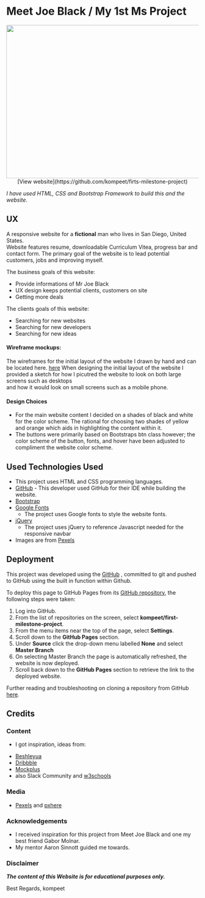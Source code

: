 # Meet Joe Black / My 1st Ms Project



<img width="1000" height="400" src="https://github.com/kompeet/first-milestone-project/blob/master/wireframes/preview.JPG">


<div align="center">
[View website](https://github.com/kompeet/firts-milestone-project)
</div>




_I have used HTML, CSS and Bootstrap Framework to build this and the website._

## UX

A responsive website for a **fictional** man who lives in San Diego, United States.     
Website features resume, downloadable Curriculum Vitea, progress bar and contact form.
The primary goal of the website is to lead potential customers, jobs and improving myself. 

The business goals of this website:
*   Provide informations of Mr Joe Black
*   UX design keeps potential clients, customers on site
*   Getting more deals

The clients goals of this website:
*   Searching for new websites
*   Searching for new developers
*   Searching for new ideas


#### Wireframe mockups:

The wireframes for the initial layout of the website I drawn by hand and can be located here. [here](https://github.com/kompeet/first-milestone-project/tree/master/wireframes)
When designing the initial layout of the website I provided a sketch for how I picutred the website to look on both large screens such as desktops  
and how it would look on small screens such as a mobile phone.


#### Design Choices 

* For the main website content I decided on a shades of black and white for the color scheme. 
The rational for choosing two shades of yellow and orange which aids in highlighting the content within it.
* The buttons were primarily based on Bootstraps btn class however; the color scheme of the button, fonts, 
and hover have been adjusted to compliment the website color scheme.

## Used Technologies Used 

- This project uses HTML and CSS programming languages.
- [GitHub](https://github.com/) - This developer used GitHub for their IDE while building the website.
- [Bootstrap](https://getbootstrap.com/)  
- [Google Fonts](https://fonts.google.com/)
    - The project uses Google fonts to style the website fonts.
- [jQuery](https://jquery.com/)
    - The project uses jQuery to reference Javascript needed for the responsive navbar
- Images are from [Pexels](https://www.pexels.com/)

## Deployment

This project was developed using the [GitHub](https://github.com/) , committed to git and pushed to GitHub using the built in function within Github. 

To deploy this page to GitHub Pages from its [GitHub repository](https://github.com/kompeet/first-milestone-project), the following steps were taken: 
1. Log into GitHub. 
2. From the list of repositories on the screen, select **kompeet/first-milestone-project**.
3. From the menu items near the top of the page, select **Settings**.
4. Scroll down to the **GitHub Pages** section.
5. Under **Source** click the drop-down menu labelled **None** and select **Master Branch**
6. On selecting Master Branch the page is automatically refreshed, the website is now deployed. 
7. Scroll back down to the **GitHub Pages** section to retrieve the link to the deployed website.


Further reading and troubleshooting on cloning a repository from GitHub [here](https://help.github.com/en/articles/cloning-a-repository).


## Credits

### Content 
-  I got inspiration, ideas from: 
* [Beshleyua](https://bslthemes.com/) 
* [Dribbble](https://dribbble.com/)
* [Mockplus](https://www.mockplus.com/blog/post/web-developer-portfolio)
* also Slack Community and [w3schools](https://www.w3schools.com/)

### Media

- [Pexels](https://www.pexels.com/) and [pxhere](https://pxhere.com/)

### Acknowledgements

- I received inspiration for this project from Meet Joe Black and one my best friend Gabor Molnar.
- My mentor Aaron Sinnott guided me towards.

### Disclaimer

**_The content of this Website is for educational purposes only._**


Best Regards,
kompeet